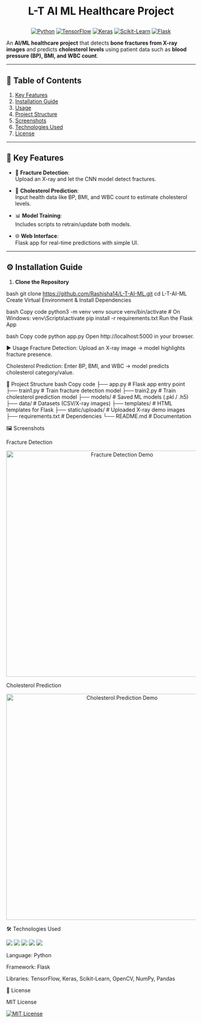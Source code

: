 

# <p align="center">L-T AI ML Healthcare Project</p>

<p align="center">
  <a href="#"><img src="https://img.shields.io/badge/Python-3776AB?style=for-the-badge&logo=python&logoColor=white" alt="Python"></a>
  <a href="#"><img src="https://img.shields.io/badge/TensorFlow-FF6F00?style=for-the-badge&logo=tensorflow&logoColor=white" alt="TensorFlow"></a>
  <a href="#"><img src="https://img.shields.io/badge/Keras-D00000?style=for-the-badge&logo=keras&logoColor=white" alt="Keras"></a>
  <a href="#"><img src="https://img.shields.io/badge/Scikit--Learn-F7931E?style=for-the-badge&logo=scikit-learn&logoColor=white" alt="Scikit-Learn"></a>
  <a href="#"><img src="https://img.shields.io/badge/Flask-000000?style=for-the-badge&logo=flask&logoColor=white" alt="Flask"></a>
</p>

An **AI/ML healthcare project** that detects **bone fractures from X-ray images** and predicts **cholesterol levels** using patient data such as **blood pressure (BP), BMI, and WBC count**.  

---

## 📌 Table of Contents
1. [Key Features](#key-features)
2. [Installation Guide](#installation-guide)
3. [Usage](#usage)
4. [Project Structure](#project-structure)
5. [Screenshots](#screenshots)
6. [Technologies Used](#technologies-used)
7. [License](#license)

---

## 🚀 Key Features

- 🩻 **Fracture Detection**:  
  Upload an X-ray and let the CNN model detect fractures.

- 🧪 **Cholesterol Prediction**:  
  Input health data like BP, BMI, and WBC count to estimate cholesterol levels.

- 📊 **Model Training**:  
  Includes scripts to retrain/update both models.

- 🌐 **Web Interface**:  
  Flask app for real-time predictions with simple UI.

---

## ⚙️ Installation Guide

1. **Clone the Repository**

bash
git clone https://github.com/Rashisha14/L-T-AI-ML.git
cd L-T-AI-ML
Create Virtual Environment & Install Dependencies

bash
Copy code
python3 -m venv venv
source venv/bin/activate   # On Windows: venv\Scripts\activate
pip install -r requirements.txt
Run the Flask App

bash
Copy code
python app.py
Open http://localhost:5000 in your browser.

▶️ Usage
Fracture Detection: Upload an X-ray image → model highlights fracture presence.

Cholesterol Prediction: Enter BP, BMI, and WBC → model predicts cholesterol category/value.

📂 Project Structure
bash
Copy code
├── app.py                  # Flask app entry point
├── train1.py               # Train fracture detection model
├── train2.py               # Train cholesterol prediction model
├── models/                 # Saved ML models (.pkl / .h5)
├── data/                   # Datasets (CSV/X-ray images)
├── templates/              # HTML templates for Flask
├── static/uploads/         # Uploaded X-ray demo images
├── requirements.txt        # Dependencies
└── README.md               # Documentation


🖼 Screenshots

Fracture Detection
<p align="center"> <img src="static/uploads/fracture_demo.png" alt="Fracture Detection Demo" width="600"> </p>
Cholesterol Prediction
<p align="center"> <img src="static/uploads/cholesterol_demo.png" alt="Cholesterol Prediction Demo" width="600"> </p>

🛠 Technologies Used

<p align="left"> <a href="#"><img src="https://img.shields.io/badge/Python-3776AB?style=for-the-badge&logo=python&logoColor=white"></a> <a href="#"><img src="https://img.shields.io/badge/TensorFlow-FF6F00?style=for-the-badge&logo=tensorflow&logoColor=white"></a> <a href="#"><img src="https://img.shields.io/badge/Keras-D00000?style=for-the-badge&logo=keras&logoColor=white"></a> <a href="#"><img src="https://img.shields.io/badge/Scikit--Learn-F7931E?style=for-the-badge&logo=scikit-learn&logoColor=white"></a> <a href="#"><img src="https://img.shields.io/badge/Flask-000000?style=for-the-badge&logo=flask&logoColor=white"></a> </p>
Language: Python

Framework: Flask

Libraries: TensorFlow, Keras, Scikit-Learn, OpenCV, NumPy, Pandas

📜 License

MIT License

<p align="left"> <a href="https://opensource.org/licenses/MIT"><img src="https://img.shields.io/badge/License-MIT-yellow.svg" alt="MIT License"></a> </p>

<p align="left"> <a href="https://opensource.org/licenses/MIT"><img src="https://img.shields.io/badge/License-MIT-yellow.svg" alt="MIT 

